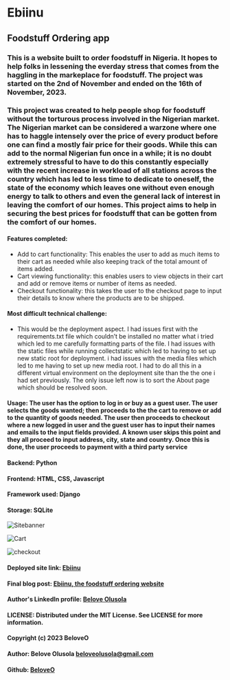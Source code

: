 # Ebiinu
## Foodstuff Ordering app
### This is a website built to order foodstuff in Nigeria. It hopes to help folks in lessening the everday stress that comes from the haggling in the markeplace for foodstuff. The project was started on the 2nd of November and ended on the 16th of November, 2023.
### This project was created to help people shop for foodstuff without the torturous process involved in the Nigerian market. The Nigerian market can be considered a warzone where one has to haggle intensely over the price of every product before one can find a mostly fair price for their goods. While this can add to the normal Nigerian fun once in a while; it is no doubt extremely stressful to have to do this constantly especially with the recent increase in workload of all stations across the country which has led to less time to dedicate to oneself, the state of the economy which leaves one without even enough energy to talk to others and even the general lack of interest in leaving the comfort of our homes. This project aims to help in securing the best prices for foodstuff that can be gotten from the comfort of our homes.
#### Features completed:
- Add to cart functionality: This enables the user to add as much items to their cart as needed while also keeping track of the total amount of items added.
- Cart viewing functionality: this enables users to view objects in their cart and add or remove items or number of items as needed.
- Checkout functionality: this takes the user to the checkout page to input their details to know where the products are to be shipped.
#### Most difficult technical challenge:
- This would be the deployment aspect. I had issues first with the requirements.txt file which couldn’t be installed no matter what i tried which led to me carefully formatting parts of the file. I had issues with the static files while running collectstatic which led to having to set up new static root for deployment. i had issues with the media files which led to me having to set up new media root. I had to do all this in a different virtual environment on the deployment site than the the one i had set previously. The only issue left now is to sort the About page which should be resolved soon.
#### Usage: The user has the option to log in or buy as a guest user. The user selects the goods wanted; then proceeds to the the cart to remove or add to the quantity of goods needed. The user then proceeds to checkout where a new logged in user and the guest user has to input their names and emails to the input fields provided. A known user skips this point and they all proceed to input address, city, state and country. Once this is done, the user proceeds to payment with a third party service
#### Backend: Python
#### Frontend: HTML, CSS, Javascript
#### Framework used: Django
#### Storage: SQLite
![Sitebanner](https://github.com/BeloveO/Ebiinu/assets/104320050/ff325c34-5678-4a4f-b507-e704951093a4)

![Cart](https://github.com/BeloveO/Ebiinu/assets/104320050/7eb7250c-f80a-4a84-beda-cfcee9318f6c)

![checkout](https://github.com/BeloveO/Ebiinu/assets/104320050/d68b3512-8978-404d-804a-81014f03f3f7)


#### Deployed site link: [Ebiinu](http://belove.pythonanywhere.com)
#### Final blog post: [Ebiinu, the foodstuff ordering website](https://medium.com/@beloveolusola/ebiinu-the-foodstuff-ordering-website-4d97157ea4d1)
#### Author's LinkedIn profile: [Belove Olusola]( www.linkedin.com/in/belove-olusola)
#### LICENSE: Distributed under the MIT License. See LICENSE for more information.
#### Copyright (c) 2023 BeloveO
#### Author: Belove Olusola <beloveolusola@gmail.com>
#### Github: [BeloveO](https://github.com/BeloveO)
